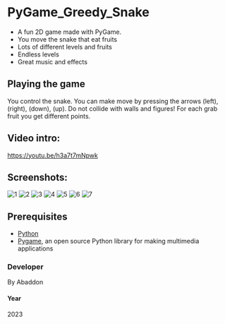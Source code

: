 # PyGame_Greedy_Snake

- A fun 2D game made with PyGame.
- You move the snake that eat fruits
- Lots of different levels and fruits
- Endless levels
- Great music and effects

## Playing the game
You control the snake. You can make  move  by pressing the arrows (left), (right), (down), (up).
Do not collide with walls and figures!
For each grab fruit you get different points.

## Video intro:
https://youtu.be/h3a7t7mNpwk

## Screenshots:

![1](https://user-images.githubusercontent.com/51271834/207949550-3431ee35-d514-45f8-88a1-3a06124ad2c4.png)
![2](https://user-images.githubusercontent.com/51271834/207949556-bedcb3ab-58bf-4276-9d75-a70de505a6d1.png)
![3](https://user-images.githubusercontent.com/51271834/207949559-cfa02c78-7ba9-4988-a750-a6d1461234e5.png)
![4](https://user-images.githubusercontent.com/51271834/207949561-9ca2b0de-ae86-4cb6-8fe7-db492764aed6.png)
![5](https://user-images.githubusercontent.com/51271834/207949563-617d73e0-3280-4763-9f03-a671f0249ff8.png)
![6](https://user-images.githubusercontent.com/51271834/207949564-ebcb9d65-3c37-40c2-8d80-fbf8ac21871c.png)
![7](https://user-images.githubusercontent.com/51271834/207949566-c19d3074-d630-4ee3-b3eb-95427cd7fc20.png)


## Prerequisites
- [Python](https://www.python.org)
- [Pygame](https://www.pygame.org/news), an open source Python library for making multimedia applications

### Developer
By Abaddon

#### Year
2023

